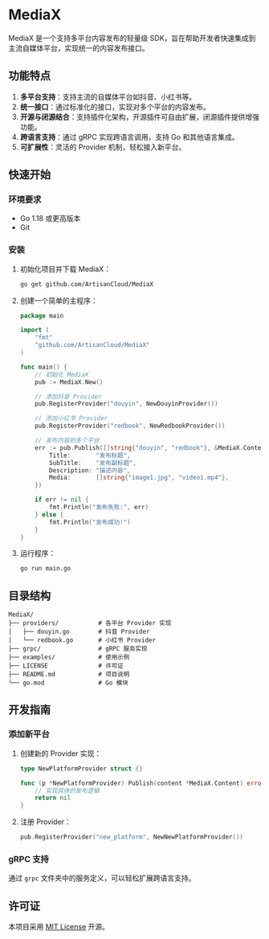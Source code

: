 # MediaX

MediaX 是一个支持多平台内容发布的轻量级 SDK，旨在帮助开发者快速集成到主流自媒体平台，实现统一的内容发布接口。

## 功能特点

1. **多平台支持**：支持主流的自媒体平台如抖音、小红书等。
2. **统一接口**：通过标准化的接口，实现对多个平台的内容发布。
3. **开源与闭源结合**：支持插件化架构，开源插件可自由扩展，闭源插件提供增强功能。
4. **跨语言支持**：通过 gRPC 实现跨语言调用，支持 Go 和其他语言集成。
5. **可扩展性**：灵活的 Provider 机制，轻松接入新平台。

## 快速开始

### 环境要求

- Go 1.18 或更高版本
- Git

### 安装

1. 初始化项目并下载 MediaX：

   ```bash
   go get github.com/ArtisanCloud/MediaX
   ```

2. 创建一个简单的主程序：

   ```go
   package main

   import (
       "fmt"
       "github.com/ArtisanCloud/MediaX"
   )

   func main() {
       // 初始化 MediaX
       pub := MediaX.New()

       // 添加抖音 Provider
       pub.RegisterProvider("douyin", NewDouyinProvider())

       // 添加小红书 Provider
       pub.RegisterProvider("redbook", NewRedbookProvider())

       // 发布内容到多个平台
       err := pub.Publish([]string{"douyin", "redbook"}, &MediaX.Content{
           Title:       "发布标题",
           SubTitle:    "发布副标题",
           Description: "描述内容",
           Media:       []string{"image1.jpg", "video1.mp4"},
       })

       if err != nil {
           fmt.Println("发布失败:", err)
       } else {
           fmt.Println("发布成功!")
       }
   }
   ```

3. 运行程序：

   ```bash
   go run main.go
   ```

## 目录结构

```
MediaX/
├── providers/           # 各平台 Provider 实现
│   ├── douyin.go        # 抖音 Provider
│   └── redbook.go       # 小红书 Provider
├── grpc/                # gRPC 服务实现
├── examples/            # 使用示例
├── LICENSE              # 许可证
├── README.md            # 项目说明
└── go.mod               # Go 模块
```

## 开发指南

### 添加新平台

1. 创建新的 Provider 实现：

   ```go
   type NewPlatformProvider struct {}

   func (p *NewPlatformProvider) Publish(content *MediaX.Content) error {
       // 实现具体的发布逻辑
       return nil
   }
   ```

2. 注册 Provider：

   ```go
   pub.RegisterProvider("new_platform", NewNewPlatformProvider())
   ```

### gRPC 支持

通过 `grpc` 文件夹中的服务定义，可以轻松扩展跨语言支持。

## 许可证

本项目采用 [MIT License](./LICENSE) 开源。

